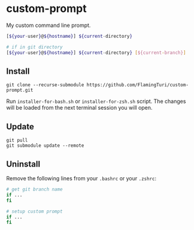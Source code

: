 # custom-prompt

My custom command line prompt.

```bash
[${your-user}@${hostname}] ${current-directory} 

# if in git directory
[${your-user}@${hostname}] ${current-directory} [${current-branch}]
```

## Install

```
git clone --recurse-submodule https://github.com/FlamingTuri/custom-prompt.git
```

Run `installer-for-bash.sh` or `installer-for-zsh.sh` script. The changes will be loaded from the next terminal session you will open.

## Update

```
git pull
git submodule update --remote
```

## Uninstall

Remove the following lines from your `.bashrc` or your `.zshrc`:

```bash
# get git branch name
if ...
fi

# setup custom prompt
if ...
fi
```